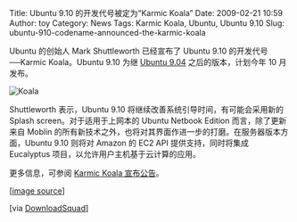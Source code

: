 Title: Ubuntu 9.10 的开发代号被定为“Karmic Koala”
Date: 2009-02-21 10:59
Author: toy
Category: News
Tags: Karmic Koala, Ubuntu, Ubuntu 9.10
Slug: ubuntu-910-codename-announced-the-karmic-koala

Ubuntu 的创始人 Mark Shuttleworth 已经宣布了 Ubuntu 9.10
的开发代号──Karmic Koala。Ubuntu 9.10 为继 [Ubuntu
9.04](http://linuxtoy.org/tag/ubuntu-904) 之后的版本，计划今年 10
月发布。

![Koala](http://i.linuxtoy.org/images/2009/02/koala.jpg)

Shuttleworth 表示，Ubuntu 9.10 将继续改善系统引导时间，有可能会采用新的
Splash screen。对于适用于上网本的 Ubuntu Netbook Edition
而言，除了更新来自 Moblin
的所有新技术之外，也将对其界面作进一步的打磨。在服务器版本方面，Ubuntu
9.10 则将对 Amazon 的 EC2 API 提供支持，同时将集成 Eucalyptus
项目，以允许用户主机基于云计算的应用。

更多信息，可参阅 [Karmic Koala
宣布公告](https://lists.ubuntu.com/archives/ubuntu-devel-announce/2009-February/000536.html)。

[[image source](http://flickr.com/photos/piston9/333619286/)]

[via
[DownloadSquad](http://www.downloadsquad.com/2009/02/20/ubuntu-9-10-karmic-koala-to-focus-on-cloud-computing-netbooks/)]

